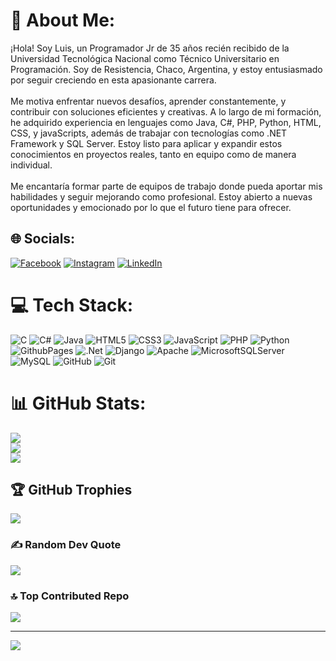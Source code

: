 # 💫 About Me:
¡Hola! Soy Luis, un Programador Jr de 35 años recién recibido de la Universidad Tecnológica Nacional como Técnico Universitario en Programación. Soy de Resistencia, Chaco, Argentina, y estoy entusiasmado por seguir creciendo en esta apasionante carrera.<br><br>Me motiva enfrentar nuevos desafíos, aprender constantemente, y contribuir con soluciones eficientes y creativas. A lo largo de mi formación, he adquirido experiencia en lenguajes como Java, C#, PHP,  Python, HTML, CSS, y javaScripts, además de trabajar con tecnologías como .NET Framework y SQL Server. Estoy listo para aplicar y expandir estos conocimientos en proyectos reales, tanto en equipo como de manera individual.<br><br>Me encantaría formar parte de equipos de trabajo donde pueda aportar mis habilidades y seguir mejorando como profesional. Estoy abierto a nuevas oportunidades y emocionado por lo que el futuro tiene para ofrecer.


## 🌐 Socials:
[![Facebook](https://img.shields.io/badge/Facebook-%231877F2.svg?logo=Facebook&logoColor=white)](https://facebook.com/luisangel.zarate) [![Instagram](https://img.shields.io/badge/Instagram-%23E4405F.svg?logo=Instagram&logoColor=white)](https://instagram.com/luiszarate766) [![LinkedIn](https://img.shields.io/badge/LinkedIn-%230077B5.svg?logo=linkedin&logoColor=white)](https://linkedin.com/in/luis-zarate-46569a225) 

# 💻 Tech Stack:
![C](https://img.shields.io/badge/c-%2300599C.svg?style=for-the-badge&logo=c&logoColor=white) ![C#](https://img.shields.io/badge/c%23-%23239120.svg?style=for-the-badge&logo=csharp&logoColor=white) ![Java](https://img.shields.io/badge/java-%23ED8B00.svg?style=for-the-badge&logo=openjdk&logoColor=white) ![HTML5](https://img.shields.io/badge/html5-%23E34F26.svg?style=for-the-badge&logo=html5&logoColor=white) ![CSS3](https://img.shields.io/badge/css3-%231572B6.svg?style=for-the-badge&logo=css3&logoColor=white) ![JavaScript](https://img.shields.io/badge/javascript-%23323330.svg?style=for-the-badge&logo=javascript&logoColor=%23F7DF1E) ![PHP](https://img.shields.io/badge/php-%23777BB4.svg?style=for-the-badge&logo=php&logoColor=white) ![Python](https://img.shields.io/badge/python-3670A0?style=for-the-badge&logo=python&logoColor=ffdd54) ![GithubPages](https://img.shields.io/badge/github%20pages-121013?style=for-the-badge&logo=github&logoColor=white) ![.Net](https://img.shields.io/badge/.NET-5C2D91?style=for-the-badge&logo=.net&logoColor=white) ![Django](https://img.shields.io/badge/django-%23092E20.svg?style=for-the-badge&logo=django&logoColor=white) ![Apache](https://img.shields.io/badge/apache-%23D42029.svg?style=for-the-badge&logo=apache&logoColor=white) ![MicrosoftSQLServer](https://img.shields.io/badge/Microsoft%20SQL%20Server-CC2927?style=for-the-badge&logo=microsoft%20sql%20server&logoColor=white) ![MySQL](https://img.shields.io/badge/mysql-4479A1.svg?style=for-the-badge&logo=mysql&logoColor=white) ![GitHub](https://img.shields.io/badge/github-%23121011.svg?style=for-the-badge&logo=github&logoColor=white) ![Git](https://img.shields.io/badge/git-%23F05033.svg?style=for-the-badge&logo=git&logoColor=white)
# 📊 GitHub Stats:
![](https://github-readme-stats.vercel.app/api?username=LuisAZ-2021&theme=radical&hide_border=false&include_all_commits=false&count_private=false)<br/>
![](https://github-readme-streak-stats.herokuapp.com/?user=LuisAZ-2021&theme=radical&hide_border=false)<br/>
![](https://github-readme-stats.vercel.app/api/top-langs/?username=LuisAZ-2021&theme=radical&hide_border=false&include_all_commits=false&count_private=false&layout=compact)

## 🏆 GitHub Trophies
![](https://github-profile-trophy.vercel.app/?username=LuisAZ-2021&theme=radical&no-frame=false&no-bg=true&margin-w=4)

### ✍️ Random Dev Quote
![](https://quotes-github-readme.vercel.app/api?type=horizontal&theme=radical)

### 🔝 Top Contributed Repo
![](https://github-contributor-stats.vercel.app/api?username=LuisAZ-2021&limit=5&theme=dark&combine_all_yearly_contributions=true)

---
[![](https://visitcount.itsvg.in/api?id=LuisAZ-2021&icon=0&color=0)](https://visitcount.itsvg.in)

<!-- Proudly created with GPRM ( https://gprm.itsvg.in ) -->

